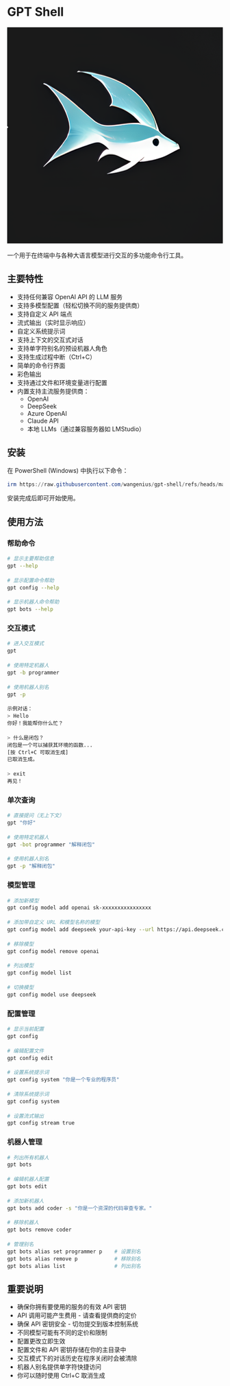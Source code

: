 # GPT Shell

![icon](assets/icon.png)

一个用于在终端中与各种大语言模型进行交互的多功能命令行工具。

## 主要特性

- 支持任何兼容 OpenAI API 的 LLM 服务
- 支持多模型配置（轻松切换不同的服务提供商）
- 支持自定义 API 端点
- 流式输出（实时显示响应）
- 自定义系统提示词
- 支持上下文的交互式对话
- 支持单字符别名的预设机器人角色
- 支持生成过程中断（Ctrl+C）
- 简单的命令行界面
- 彩色输出
- 支持通过文件和环境变量进行配置
- 内置支持主流服务提供商：
  - OpenAI
  - DeepSeek
  - Azure OpenAI
  - Claude API
  - 本地 LLMs（通过兼容服务器如 LMStudio）


## 安装

在 PowerShell (Windows) 中执行以下命令：

```powershell
irm https://raw.githubusercontent.com/wangenius/gpt-shell/refs/heads/master/install.ps1 | iex
```

安装完成后即可开始使用。

## 使用方法

### 帮助命令
```bash
# 显示主要帮助信息
gpt --help

# 显示配置命令帮助
gpt config --help

# 显示机器人命令帮助
gpt bots --help
```

### 交互模式
```bash
# 进入交互模式
gpt

# 使用特定机器人
gpt -b programmer

# 使用机器人别名
gpt -p

示例对话：
> Hello
你好！我能帮你什么忙？

> 什么是闭包？
闭包是一个可以捕获其环境的函数...
[按 Ctrl+C 可取消生成]
已取消生成。

> exit
再见！
```

### 单次查询
```bash
# 直接提问（无上下文）
gpt "你好"

# 使用特定机器人
gpt -bot programmer "解释闭包"

# 使用机器人别名
gpt -p "解释闭包"
```

### 模型管理
```bash
# 添加新模型
gpt config model add openai sk-xxxxxxxxxxxxxxxx

# 添加带自定义 URL 和模型名称的模型
gpt config model add deepseek your-api-key --url https://api.deepseek.com/v1/chat/completions --model deepseek-chat

# 移除模型
gpt config model remove openai

# 列出模型
gpt config model list

# 切换模型
gpt config model use deepseek
```

### 配置管理
```bash
# 显示当前配置
gpt config

# 编辑配置文件
gpt config edit

# 设置系统提示词
gpt config system "你是一个专业的程序员"

# 清除系统提示词
gpt config system

# 设置流式输出
gpt config stream true
```

### 机器人管理
```bash
# 列出所有机器人
gpt bots

# 编辑机器人配置
gpt bots edit

# 添加新机器人
gpt bots add coder -s "你是一个资深的代码审查专家。"

# 移除机器人
gpt bots remove coder

# 管理别名
gpt bots alias set programmer p    # 设置别名
gpt bots alias remove p            # 移除别名
gpt bots alias list                # 列出别名
```

## 重要说明

- 确保你拥有要使用的服务的有效 API 密钥
- API 调用可能产生费用 - 请查看提供商的定价
- 确保 API 密钥安全 - 切勿提交到版本控制系统
- 不同模型可能有不同的定价和限制
- 配置更改立即生效
- 配置文件和 API 密钥存储在你的主目录中
- 交互模式下的对话历史在程序关闭时会被清除
- 机器人别名提供单字符快捷访问
- 你可以随时使用 Ctrl+C 取消生成